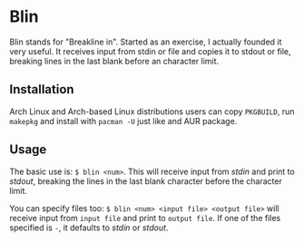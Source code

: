 # Blin

Blin stands for "Breakline in". Started as an exercise, I actually founded it very useful. It receives input from stdin or file and copies it to stdout or file, breaking lines in the last blank before an character limit.

## Installation

Arch Linux and Arch-based Linux distributions users can copy `PKGBUILD`, run `makepkg` and install with `pacman -U` just like and AUR package.  

## Usage

The basic use is: `$ blin <num>`. This will receive input from _stdin_ and print to _stdout_, breaking the lines in the last blank character before the character limit.

You can specify files too: `$ blin <num> <input file> <output file>` will receive input from `input file` and print to `output file`. If one of the files specified is `-`, it defaults to _stdin_ or _stdout_.
